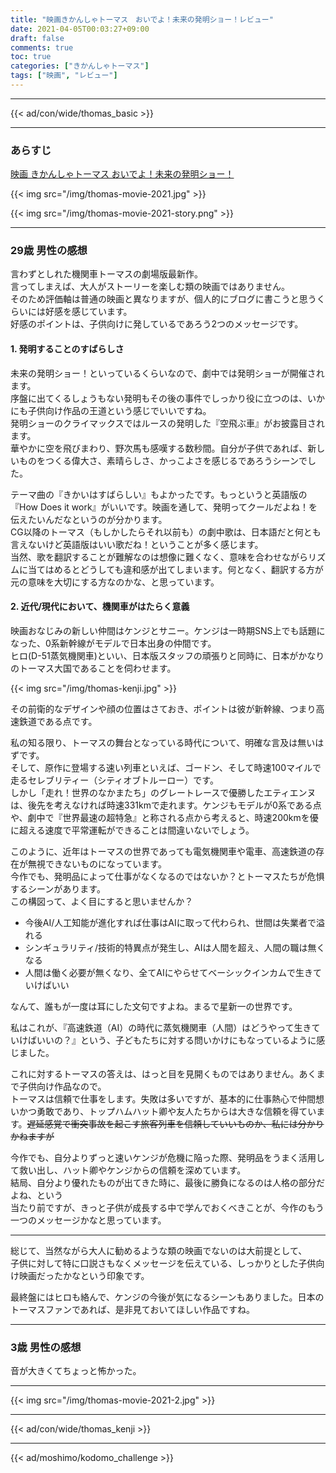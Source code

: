 ```yaml
---
title: "映画きかんしゃトーマス　おいでよ！未来の発明ショー！レビュー"
date: 2021-04-05T00:03:27+09:00
draft: false
comments: true
toc: true
categories: ["きかんしゃトーマス"]
tags: ["映画", "レビュー"]
---
```


<!--more-->

---

{{< ad/con/wide/thomas_basic >}}

---

### あらすじ

[映画 きかんしゃトーマス おいでよ！未来の発明ショー！](https://movie2021.thomasandfriends.jp/)

{{< img src="/img/thomas-movie-2021.jpg" >}}

{{< img src="/img/thomas-movie-2021-story.png" >}}

---

### 29歳 男性の感想

言わずとしれた機関車トーマスの劇場版最新作。  
言ってしまえば、大人がストーリーを楽しむ類の映画ではありません。  
そのため評価軸は普通の映画と異なりますが、個人的にブログに書こうと思うくらいには好感を感じています。  
好感のポイントは、子供向けに発しているであろう2つのメッセージです。

#### 1. 発明することのすばらしさ

未来の発明ショー！といっているくらいなので、劇中では発明ショーが開催されます。  
序盤に出てくるしょうもない発明もその後の事件でしっかり役に立つのは、いかにも子供向け作品の王道という感じでいいですね。  
発明ショーのクライマックスではルースの発明した『空飛ぶ車』がお披露目されます。  
華やかに空を飛びまわり、野次馬も感嘆する数秒間。自分が子供であれば、新しいものをつくる偉大さ、素晴らしさ、かっこよさを感じるであろうシーンでした。

テーマ曲の『きかいはすばらしい』もよかったです。もっというと英語版の『How Does it work』がいいです。映画を通して、発明ってクールだよね！を伝えたいんだなというのが分かります。  
CG以降のトーマス（もしかしたらそれ以前も）の劇中歌は、日本語だと何とも言えないけど英語版はいい歌だね！ということが多く感じます。  
当然、歌を翻訳することが難解なのは想像に難くなく、意味を合わせながらリズムに当てはめるとどうしても違和感が出てしまいます。何となく、翻訳する方が元の意味を大切にする方なのかな、と思っています。

#### 2. 近代/現代において、機関車がはたらく意義

映画おなじみの新しい仲間はケンジとサニー。ケンジは一時期SNS上でも話題になった、0系新幹線がモデルで日本出身の仲間です。  
ヒロ(D-51蒸気機関車)といい、日本版スタッフの頑張りと同時に、日本がかなりのトーマス大国であることを伺わせます。  

{{< img src="/img/thomas-kenji.jpg" >}}

その前衛的なデザインや顔の位置はさておき、ポイントは彼が新幹線、つまり高速鉄道である点です。

私の知る限り、トーマスの舞台となっている時代について、明確な言及は無いはずです。  
そして、原作に登場する速い列車といえば、ゴードン、そして時速100マイルで走るセレブリティー（シティオブトルーロー）です。  
しかし「走れ！世界のなかまたち」のグレートレースで優勝したエティエンヌは、後先を考えなければ時速331kmで走れます。ケンジもモデルが0系である点や、劇中で『世界最速の超特急』と称される点から考えると、時速200kmを優に超える速度で平常運転ができることは間違いないでしょう。

このように、近年はトーマスの世界であっても電気機関車や電車、高速鉄道の存在が無視できないものになっています。  
今作でも、発明品によって仕事がなくなるのではないか？とトーマスたちが危惧するシーンがあります。  
この構図って、よく目にすると思いませんか？

* 今後AI/人工知能が進化すれば仕事はAIに取って代わられ、世間は失業者で溢れる
* シンギュラリティ/技術的特異点が発生し、AIは人間を超え、人間の職は無くなる
* 人間は働く必要が無くなり、全てAIにやらせてベーシックインカムで生きていけばいい

なんて、誰もが一度は耳にした文句ですよね。まるで星新一の世界です。

私はこれが、『高速鉄道（AI）の時代に蒸気機関車（人間）はどうやって生きていけばいいの？』という、子どもたちに対する問いかけにもなっているように感じました。

これに対するトーマスの答えは、はっと目を見開くものではありません。あくまで子供向け作品なので。  
トーマスは信頼で仕事をします。失敗は多いですが、基本的に仕事熱心で仲間想いかつ勇敢であり、トップハムハット卿や友人たちからは大きな信頼を得ています。~~遅延感覚で衝突事故を起こす旅客列車を信頼していいものか、私には分かりかねますが~~

今作でも、自分よりずっと速いケンジが危機に陥った際、発明品をうまく活用して救い出し、ハット卿やケンジからの信頼を深めています。  
結局、自分より優れたものが出てきた時に、最後に勝負になるのは人格の部分だよね、という  
当たり前ですが、きっと子供が成長する中で学んでおくべきことが、今作のもう一つのメッセージかなと思っています。

---

総じて、当然ながら大人に勧めるような類の映画でないのは大前提として、  
子供に対して特に口説さもなくメッセージを伝えている、しっかりとした子供向け映画だったかなという印象です。

最終盤にはヒロも絡んで、ケンジの今後が気になるシーンもありました。日本のトーマスファンであれば、是非見ておいてほしい作品ですね。

---

### 3歳 男性の感想

音が大きくてちょっと怖かった。

---

{{< img src="/img/thomas-movie-2021-2.jpg" >}}

---

{{< ad/con/wide/thomas_kenji >}}

---

{{< ad/moshimo/kodomo_challenge >}}
